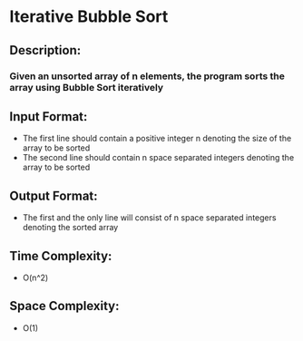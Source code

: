 # Iterative Bubble Sort
## Description:
### Given an unsorted array of n elements, the program sorts the array using Bubble Sort iteratively
## Input Format:
* The first line should contain a positive integer n denoting the size of the array to be sorted
* The second line should contain n space separated integers denoting the array to be sorted
## Output Format:
* The first and the only line will consist of n space separated integers denoting the sorted array
## Time Complexity: 
* O(n^2)
## Space Complexity: 
* O(1)